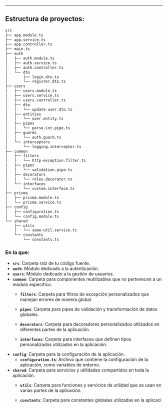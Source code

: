 
---
## Estructura de proyectos:

```bash
src
├── app.module.ts
├── app.service.ts
├── app.controller.ts
├── main.ts
├── auth
│   ├── auth.module.ts
│   ├── auth.service.ts
│   ├── auth.controller.ts
│   └── dto
│       ├── login.dto.ts
│       └── register.dto.ts
├── users
│   ├── users.module.ts
│   ├── users.service.ts
│   ├── users.controller.ts
│   ├── dto
│   │   └── update-user.dto.ts
│   ├── entities
│   │   └── user.entity.ts
│   ├── pipes
│   │   └── parse-int.pipe.ts
│   ├── guards
│   │   └── auth.guard.ts
│   └── interceptors
│       └── logging.interceptor.ts
├── common
│   ├── filters
│   │   └── http-exception.filter.ts
│   ├── pipes
│   │   └── validation.pipe.ts
│   ├── decorators
│   │   └── roles.decorator.ts
│   └── interfaces
│       └── custom.interface.ts
├── prisma
│   ├── prisma.module.ts
│   └── prisma.service.ts
├── config
│   ├── configuration.ts
│   └── config.module.ts
└── shared
    ├── utils
    │   └── some-util.service.ts
    └── constants
        └── constants.ts
```


### En la que:
- **`src`**: Carpeta raíz de tu código fuente.
- **`auth`**: Módulo dedicado a la autenticación.
- **`users`**: Módulo dedicado a la gestión de usuarios.
- **`common`**: Carpeta para componentes reutilizables que no pertenecen a un módulo específico.
	- **`filters`**: Carpeta para filtros de excepción personalizados que manejan errores de manera global.
	    
	- **`pipes`**: Carpeta para pipes de validación y transformación de datos globales.
	    
	- **`decorators`**: Carpeta para decoradores personalizados utilizados en diferentes partes de la aplicación.
	    
	- **`interfaces`**: Carpeta para interfaces que definen tipos personalizados utilizados en la aplicación.
- **`config`**: Carpeta para la configuración de la aplicación.
	- **`configuration.ts`**: Archivo que contiene la configuración de la aplicación, como variables de entorno.
- **`shared`**: Carpeta para servicios y utilidades compartidos en toda la aplicación.
	- **`utils`**: Carpeta para funciones y servicios de utilidad que se usan en varias partes de la aplicación.
	    
	- **`constants`**: Carpeta para constantes globales utilizadas en la aplicaci
